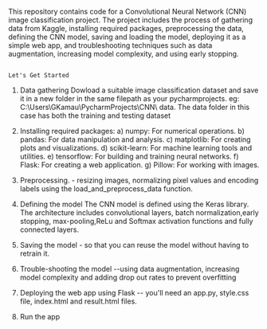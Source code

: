 This repository contains code for a Convolutional Neural Network (CNN) image classification project. The project includes the process of gathering data from Kaggle, installing required packages, preprocessing the data, defining the CNN model, saving and loading the model, deploying it as a simple web app, and troubleshooting techniques such as data augmentation, increasing model complexity, and using early stopping.

                                                                                                                 Let's Get Started 
                                                                                                                 
1) Data gathering
     Dowload a suitable image classification dataset and save it in a new folder in the same filepath as your pycharmprojects. eg: C:\Users\GKamau\PycharmProjects\CNN\ data.
     The data folder in this case has both the training and testing dataset
2) Installing required packages:
         a) numpy: For numerical operations.
         b) pandas: For data manipulation and analysis.
         c) matplotlib: For creating plots and visualizations.
         d) scikit-learn: For machine learning tools and utilities.
         e) tensorflow: For building and training neural networks.
         f) Flask: For creating a web application.
         g) Pillow: For working with images.
3) Preprocessing. - resizing images, normalizing pixel values and encoding labels using the load_and_preprocess_data function.
4) Defining the model
   The CNN model is defined using the Keras library.
   The architecture includes convolutional layers, batch normalization,early stopping, max-pooling,ReLu and Softmax activation functions and fully connected layers. 
5) Saving the model - so that you can reuse the model without having to retrain it.
6) Trouble-shooting the model --using data augmentation, increasing model complexity and adding drop out rates to prevent overfitting 
   
7) Deploying the web app using Flask -- you'll need an app.py, style.css file, index.html and result.html files.
8) Run the app

